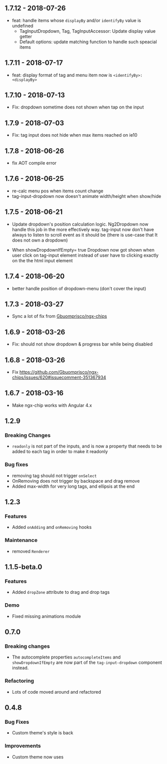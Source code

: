 ## 1.7.12 - 2018-07-26
- feat: handle items whose `displayBy` and/or `identifyBy` value is undefined
    - TagInputDropdown, Tag, TagInputAccessor: Update display value getter
    - Default options: update matching function to handle such speacial items

## 1.7.11 - 2018-07-17
- feat: display format of tag and menu item now is `<identifyBy>:<displayBy>`

## 1.7.10 - 2018-07-13
- Fix: dropdown sometime does not shown when tap on the input

## 1.7.9 - 2018-07-03
- Fix: tag input does not hide when max items reached on ie10

## 1.7.8 - 2018-06-26
- fix AOT compile error

## 1.7.6 - 2018-06-25
- re-calc menu pos when items count change
- tag-input-dropdown now doesn't animate width/height when show/hide

## 1.7.5 - 2018-06-21
- Update dropdown's position calculation logic. Ng2Dropdown now handle this job in the more effectively way. tag-input now don't have always to listen to scroll event as it should be (there is use-case that It does not own a dropdown)

- When showDropdownIfEmpty= true Dropdown now got shown when user click on tag-input element instead of user have to clicking exactly on the the html input element

## 1.7.4 - 2018-06-20
- better handle position of dropdown-menu (don't cover the input)

## 1.7.3 - 2018-03-27
- Sync a lot of fix from [Gbuomprisco/ngx-chips](https://github.com/Gbuomprisco/ngx-chips)

## 1.6.9 - 2018-03-26
- Fix: should not show dropdown & progress bar while being disabled

## 1.6.8 - 2018-03-26
- Fix https://github.com/Gbuomprisco/ngx-chips/issues/620#issuecomment-351367934

## 1.6.7 - 2018-03-16
- Make ngx-chip works with Angular 4.x

## 1.2.9

### Breaking Changes
- `readonly` is not part of the inputs, and is now a property that needs to be added to each tag in order to make it readonly

### Bug fixes
- removing tag should not trigger `onSelect`
- OnRemoving does not trigger by backspace and drag remove
- Added max-width for very long tags, and ellipsis at the end

## 1.2.3

### Features
- Added `onAdding` and `onRemoving` hooks

### Maintenance
- removed `Renderer`

## 1.1.5-beta.0

### Features
- Added `dropZone` attribute to drag and drop tags

### Demo
- Fixed missing animations module

## 0.7.0

### Breaking changes
- The autocomplete properties `autocompleteItems` and `showDropdownIfEmpty` are now part of the `tag-input-dropdown`
component instead.

### Refactoring
- Lots of code moved around and refactored

## 0.4.8

### Bug Fixes
- Custom theme's style is back

### Improvements
- Custom theme now uses <template> - lots of duplicate code removed as a result
